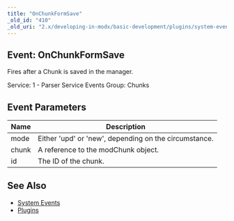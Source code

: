 ```yaml
---
title: "OnChunkFormSave"
_old_id: "410"
_old_uri: "2.x/developing-in-modx/basic-development/plugins/system-events/onchunkformsave"
---
```


## Event: OnChunkFormSave

Fires after a Chunk is saved in the manager.

Service: 1 - Parser Service Events 
Group: Chunks

## Event Parameters

| Name | Description |
|------|-------------|
| mode | Either 'upd' or 'new', depending on the circumstance. |
| chunk | A reference to the modChunk object. |
| id | The ID of the chunk. |

## See Also

- [System Events](developing-in-modx/basic-development/plugins/system-events "System Events")
- [Plugins](developing-in-modx/basic-development/plugins "Plugins")